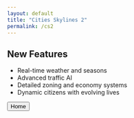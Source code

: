 ```yaml
---
layout: default
title: "Cities Skylines 2"
permalink: /cs2
---
```

<head>
  <title>Cities: Skylines II</title>
  <link rel="icon" type="image/svg+xml" href="images/Smiley.svg>
  <style>
    body { font-family: Arial, sans-serif; background: #e0f7fa; color: #004d40; margin: 0; padding: 20px; }
    header { background: #00796b; color: white; padding: 20px; text-align: center; }
    section { margin-top: 20px; }
    img { width: 100%; max-width: 600px; border-radius: 8px; }
  </style>
</head>
<body>
  <header>
    <h1>Cities: Skylines II</h1>
    <p>The ultimate city-building simulation game</p>
  </header>
  <section>
    <h2>About the Game</h2>
    <p>Cities: Skylines II is the sequel to the award-winning city-builder. Plan, build, and manage a complex city in stunning detail, using realistic transportation, infrastructure, and dynamic weather systems.</p>
    <img src="https://cdn.cloudflare.steamstatic.com/steam/apps/949230/header.jpg" alt="Cities Skylines II Screenshot">
  </section>
  <section>
    <h2>New Features</h2>
    <ul>
      <li>Real-time weather and seasons</li>
      <li>Advanced traffic AI</li>
      <li>Detailed zoning and economy systems</li>
      <li>Dynamic citizens with evolving lives</li>
    </ul>
  </section>
    <a href="https://bennygaming635.github.io/">
    <button>Home</button>
    </a>
</body>
</html>
